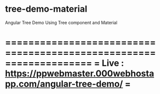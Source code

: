 # tree-demo-material

Angular Tree Demo Using Tree component and Material

===================================================================
= Live : https://ppwebmaster.000webhostapp.com/angular-tree-demo/ =
===================================================================